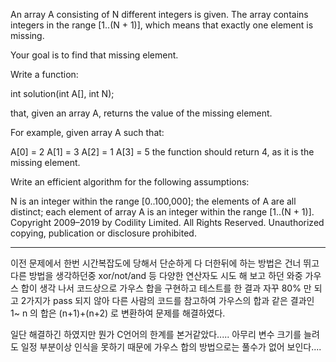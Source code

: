 An array A consisting of N different integers is given. The array contains integers in the range [1..(N + 1)], which means that exactly one element is missing.

Your goal is to find that missing element.

Write a function:

int solution(int A[], int N);

that, given an array A, returns the value of the missing element.

For example, given array A such that:

  A[0] = 2
  A[1] = 3
  A[2] = 1
  A[3] = 5
the function should return 4, as it is the missing element.

Write an efficient algorithm for the following assumptions:

N is an integer within the range [0..100,000];
the elements of A are all distinct;
each element of array A is an integer within the range [1..(N + 1)].
Copyright 2009–2019 by Codility Limited. All Rights Reserved. Unauthorized copying, publication or disclosure prohibited.


----------------------------------------------------------------------------------------------------

이전 문제에서 한번 시간복잡도에 당해서 단순하게 다 더한뒤에 하는 방법은 건너 뛰고 다른 방법을 생각하던중
xor/not/and 등 다양한 연산자도 시도 해 보고 하던 와중 가우스 합이 생각 나서
코드상으로 가우스 합을 구현하고 테스트를 한 결과 자꾸 80% 만 되고 2가지가 pass 되지 않아 다른 사람의 코드를 참고하여
가우스의 합과 같은 결과인 1~ n 의 합은 (n+1)+(n+2) 로 변환하여 문제를 해결하였다.

일단 해결하긴 하였지만 뭔가 C언어의 한계를 본거같았다.....
아무리 변수 크기를 늘려도 일정 부분이상 인식을 못하기 때문에 가우스 합의 방법으로는 풀수가 없어 보인다....
